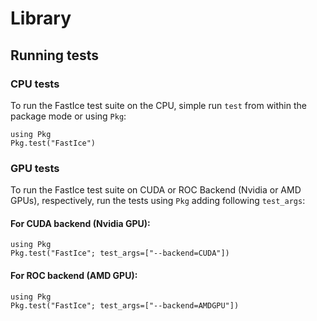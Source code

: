 # Library

## Running tests

### CPU tests

To run the FastIce test suite on the CPU, simple run `test` from within the package mode or using `Pkg`:
```@repl
using Pkg
Pkg.test("FastIce")
```

### GPU tests

To run the FastIce test suite on CUDA or ROC Backend (Nvidia or AMD GPUs), respectively, run the tests using `Pkg` adding following `test_args`:

#### For CUDA backend (Nvidia GPU):

```@repl
using Pkg
Pkg.test("FastIce"; test_args=["--backend=CUDA"])
```

#### For ROC backend (AMD GPU):

```@repl
using Pkg
Pkg.test("FastIce"; test_args=["--backend=AMDGPU"])
```
